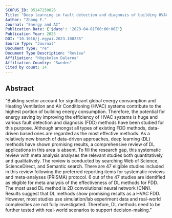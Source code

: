 ```yaml
---
SCOPUS_ID: 85147250826
Title: "Deep learning in fault detection and diagnosis of building HVAC systems: A systematic review with meta analysis"
Author: "Zhang F."
Journal: "Energy and AI"
Publication Date: {'$date': '2023-04-01T00:00:00Z'}
Publication Year: 2023
DOI: "10.1016/j.egyai.2023.100235"
Source Type: "Journal"
Document Type: "re"
Document Type Description: "Review"
Affiliation: "Högskolan Dalarna"
Affiliation Country: "Sweden"
Cited by count: 14
---
```


## Abstract
"Building sector account for significant global energy consumption and Heating Ventilation and Air Conditioning (HVAC) systems contribute to the highest portion of building energy consumption. Therefore, the potential for energy saving by improving the efficiency of HVAC systems is huge and various fault detection and diagnosis (FDD) methods have been studied for this purpose. Although amongst all types of existing FDD methods, data-driven based ones are regarded as the most effective methods. As a relatively new branch of data-driven approaches, deep learning (DL) methods have shown promising results, a comprehensive review of DL applications in this area is absent. To fill the research gap, this systematic review with meta analysis analyses the relevant studies both quantitatively and qualitatively. The review is conducted by searching Web of Science, ScienceDirect, and Semantic search. There are 47 eligible studies included in this review following the preferred reporting items for systematic reviews and meta-analyses (PRISMA) protocol. 6 out of the 47 studies are identified as eligible for meta analysis of the effectiveness of DL methods for FDD. The most used DL method is 2D convolutional neural network (CNN). Results suggest that DL methods show promising results as a HVAC FDD. However, most studies use simulation/lab experiment data and real-world complexities are not fully investigated. Therefore, DL methods need to be further tested with real-world scenarios to support decision-making."

